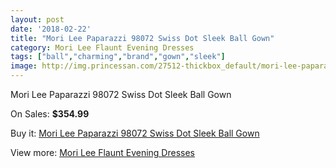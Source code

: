 ```yaml
---
layout: post
date: '2018-02-22'
title: "Mori Lee Paparazzi 98072 Swiss Dot Sleek Ball Gown"
category: Mori Lee Flaunt Evening Dresses
tags: ["ball","charming","brand","gown","sleek"]
image: http://img.princessan.com/27512-thickbox_default/mori-lee-paparazzi-98072-swiss-dot-sleek-ball-gown.jpg
---
```

Mori Lee Paparazzi 98072 Swiss Dot Sleek Ball Gown

On Sales: **$354.99**
<a href="https://www.princessan.com/en/12556-mori-lee-paparazzi-98072-swiss-dot-sleek-ball-gown.html"><amp-img layout="responsive" width="600" height="600" src="//img.princessan.com/27512-thickbox_default/mori-lee-paparazzi-98072-swiss-dot-sleek-ball-gown.jpg" alt="Mori Lee Paparazzi 98072 Swiss Dot Sleek Ball Gown 0" /></a>
<a href="https://www.princessan.com/en/12556-mori-lee-paparazzi-98072-swiss-dot-sleek-ball-gown.html"><amp-img layout="responsive" width="600" height="600" src="//img.princessan.com/27514-thickbox_default/mori-lee-paparazzi-98072-swiss-dot-sleek-ball-gown.jpg" alt="Mori Lee Paparazzi 98072 Swiss Dot Sleek Ball Gown 1" /></a>
<a href="https://www.princessan.com/en/12556-mori-lee-paparazzi-98072-swiss-dot-sleek-ball-gown.html"><amp-img layout="responsive" width="600" height="600" src="//img.princessan.com/27513-thickbox_default/mori-lee-paparazzi-98072-swiss-dot-sleek-ball-gown.jpg" alt="Mori Lee Paparazzi 98072 Swiss Dot Sleek Ball Gown 2" /></a>

Buy it: [Mori Lee Paparazzi 98072 Swiss Dot Sleek Ball Gown](https://www.princessan.com/en/12556-mori-lee-paparazzi-98072-swiss-dot-sleek-ball-gown.html "Mori Lee Paparazzi 98072 Swiss Dot Sleek Ball Gown")

View more: [Mori Lee Flaunt Evening Dresses](https://www.princessan.com/en/90- "Mori Lee Flaunt Evening Dresses")